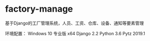 # factory-manage
基于Django的工厂管理系统，人员、工资、仓库、设备、通知等要素管理

环境配置：
  Windows 10 专业版 x64
  Django 2.2
  Python 3.6
  Pytz 2019.1
 
 
